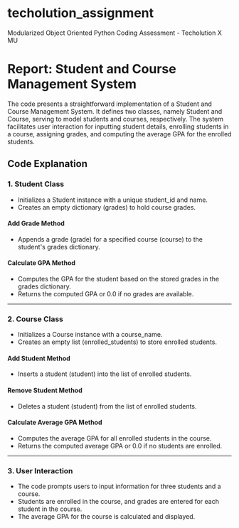 # techolution_assignment
Modularized Object Oriented Python Coding Assessment - Techolution X MU

# Report: Student and Course Management System

The code presents a straightforward implementation of a Student and Course Management System. It defines two classes, namely Student and Course, serving to model students and courses, respectively. The system facilitates user interaction for inputting student details, enrolling students in a course, assigning grades, and computing the average GPA for the enrolled students.


## Code Explanation
### 1. Student Class
- Initializes a Student instance with a unique student_id and name.
- Creates an empty dictionary (grades) to hold course grades.

#### Add Grade Method
- Appends a grade (grade) for a specified course (course) to the student's grades dictionary.

#### Calculate GPA Method
- Computes the GPA for the student based on the stored grades in the grades dictionary.
- Returns the computed GPA or 0.0 if no grades are available.
---
### 2. Course Class
- Initializes a Course instance with a course_name.
- Creates an empty list (enrolled_students) to store enrolled students.

#### Add Student Method
- Inserts a student (student) into the list of enrolled students.

#### Remove Student Method
- Deletes a student (student) from the list of enrolled students.

#### Calculate Average GPA Method
- Computes the average GPA for all enrolled students in the course.
- Returns the computed average GPA or 0.0 if no students are enrolled.
---
### 3. User Interaction
- The code prompts users to input information for three students and a course.
- Students are enrolled in the course, and grades are entered for each student in the course.
- The average GPA for the course is calculated and displayed.
